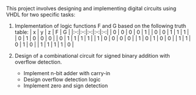 This project involves designing and implementing digital circuits using VHDL for two specific tasks:
1. Implementation of logic functions F and G based on the following truth table:
| x | y | z | F | G |
|:-:|:-:|:-:|:-:|:-:|
| 0 | 0 | 0 | 0 | 1 |
| 0 | 0 | 1 | 1 | 1 |
| 0 | 1 | 0 | 0 | 0 |
| 0 | 1 | 1 | 1 | 1 |
| 1 | 0 | 0 | 0 | 0 |
| 1 | 0 | 1 | 0 | 0 |
| 1 | 1 | 0 | 1 | 0 |
| 1 | 1 | 1 | 1 | 0 |

2. Design of a combinational circuit for signed binary addition with overflow detection.
    - Implement n-bit adder with carry-in
    - Design overflow detection logic
    - Implement zero and sign detection
